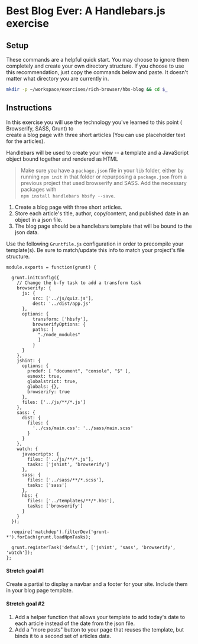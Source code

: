 # Best Blog Ever: A Handlebars.js exercise 

## Setup

These commands are a helpful quick start. You may choose to ignore them completely and create your own directory structure. If you choose to use this recommendation, just copy the commands below and paste. It doesn't matter what directory you are currently in.

```bash
mkdir -p ~/workspace/exercises/rich-browser/hbs-blog && cd $_
```

## Instructions

In this exercise you will use the technology you've learned to this point ( Browserify, SASS, Grunt) to  
create a blog page with three short articles (You can use placeholder text for the articles).  

Handlebars will be used to create your view -- a template and a JavaScript object bound together and rendered as HTML

> Make sure you have a `package.json` file in your `lib` folder, either by running `npm init` in that folder or repurposing a `package.json` from a previous project that used browserify and SASS. Add the necessary packages with  
`npm install handlebars hbsfy --save`.  

1. Create a blog page with three short articles.
1. Store each article's title, author, copy/content, and published date in an object in a json file.
1. The blog page should be a handlebars template that will be bound to the json data.

Use the following `Gruntfile.js` configuration in order to precompile your template(s). Be sure to match/update this info to match your project's file structure.

```
module.exports = function(grunt) {

  grunt.initConfig({
    // Change the b-fy task to add a transform task
    browserify: {
      js: {
          src: ['../js/quiz.js'],
          dest: '../dist/app.js'
      },
      options: {
          transform: ['hbsfy'],
          browserifyOptions: {
          paths: [
            "./node_modules"
            ]
          }
      }
    },
    jshint: {
      options: {
        predef: [ "document", "console", "$" ],
        esnext: true,
        globalstrict: true,
        globals: {},
        browserify: true
      },
      files: ['../js/**/*.js']
    },
    sass: {
      dist: {
        files: {
          '../css/main.css': '../sass/main.scss'
        }
      }
    },
    watch: {
      javascripts: {
        files: ['../js/**/*.js'],
        tasks: ['jshint', 'browserify']
      },
      sass: {
        files: ['../sass/**/*.scss'],
        tasks: ['sass']
      },
      hbs: {
        files: ['../templates/**/*.hbs'],
        tasks: ['browserify']
      }
    }
  });

  require('matchdep').filterDev('grunt-*').forEach(grunt.loadNpmTasks);

  grunt.registerTask('default', ['jshint', 'sass', 'browserify', 'watch']);
};
```

#### Stretch goal #1  
Create a partial to display a navbar and a footer for your site. Include them in your blog page template.

#### Stretch goal #2
1. Add a helper function that allows your template to add today's date to each article instead of the date from the json file.
1. Add a "more posts" button to your page that reuses the template, but binds it to a second set of articles data.
